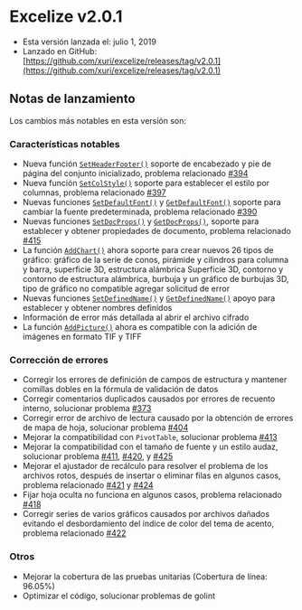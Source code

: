 # Excelize v2.0.1

* Esta versión lanzada el: julio 1, 2019
* Lanzado en GitHub: [https://github.com/xuri/excelize/releases/tag/v2.0.1](https://github.com/xuri/excelize/releases/tag/v2.0.1)

## Notas de lanzamiento

Los cambios más notables en esta versión son:

### Características notables

* Nueva función [`SetHeaderFooter()`](https://pkg.go.dev/github.com/xuri/excelize/v2@v2.0.1#File.SetHeaderFooter) soporte de encabezado y pie de página del conjunto inicializado, problema relacionado [#394](https://github.com/xuri/excelize/issues/394)
* Nueva función [`SetColStyle()`](https://pkg.go.dev/github.com/xuri/excelize/v2@v2.0.1#File.SetColStyle) soporte para establecer el estilo por columnas, problema relacionado [#397](https://github.com/xuri/excelize/issues/397)
* Nuevas funciones [`SetDefaultFont()`](https://pkg.go.dev/github.com/xuri/excelize/v2@v2.0.1#File.SetDefaultFont) y [`GetDefaultFont()`](https://pkg.go.dev/github.com/xuri/excelize/v2@v2.0.1#File.GetDefaultFont) soporte para cambiar la fuente predeterminada, problema relacionado [#390](https://github.com/xuri/excelize/issues/390)
* Nuevas funciones [`SetDocProps()`](https://pkg.go.dev/github.com/xuri/excelize/v2@v2.0.1#File.SetDocProps) y [`GetDocProps()`](https://pkg.go.dev/github.com/xuri/excelize/v2@v2.0.1#File.GetDocProps), soporte para establecer y obtener propiedades de documento, problema relacionado [#415](https://github.com/xuri/excelize/issues/415)
* La función [`AddChart()`](https://pkg.go.dev/github.com/xuri/excelize/v2@v2.0.1#File.AddChart) ahora soporte para crear nuevos 26 tipos de gráfico: gráfico de la serie de conos, pirámide y cilindros para columna y barra, superficie 3D, estructura alámbrica Superficie 3D, contorno y contorno de estructura alámbrica, burbuja y un gráfico de burbujas 3D, tipo de gráfico no compatible agregar solicitud de error
* Nuevas funciones [`SetDefinedName()`](https://pkg.go.dev/github.com/xuri/excelize/v2@v2.0.1#File.SetDefinedName) y [`GetDefinedName()`](https://pkg.go.dev/github.com/xuri/excelize/v2@v2.0.1#File.GetDefinedName) apoyo para establecer y obtener nombres definidos
* Información de error más detallada al abrir el archivo cifrado
* La función [`AddPicture()`](https://pkg.go.dev/github.com/xuri/excelize/v2@v2.0.1#File.AddPicture) ahora es compatible con la adición de imágenes en formato TIF y TIFF

### Corrección de errores

* Corregir los errores de definición de campos de estructura y mantener comillas dobles en la fórmula de validación de datos
* Corregir comentarios duplicados causados por errores de recuento interno, solucionar problema [#373](https://github.com/xuri/excelize/issues/373)
* Corregir error de archivo de lectura causado por la obtención de errores de mapa de hoja, solucionar problema [#404](https://github.com/xuri/excelize/issues/404)
* Mejorar la compatibilidad con `PivotTable`, solucionar problema [#413](https://github.com/xuri/excelize/issues/413)
* Mejorar la compatibilidad con el tamaño de fuente y un estilo audaz, solucionar problema [#411](https://github.com/xuri/excelize/issues/411), [#420](https://github.com/xuri/excelize/issues/420), y [#425](https://github.com/xuri/excelize/issues/425)
* Mejorar el ajustador de recálculo para resolver el problema de los archivos rotos, después de insertar o eliminar filas en algunos casos, problema relacionado [#421](https://github.com/xuri/excelize/issues/421) y [#424](https://github.com/xuri/excelize/issues/424)
* Fijar hoja oculta no funciona en algunos casos, problema relacionado [#418](https://github.com/xuri/excelize/issues/418)
* Corregir series de varios gráficos causados por archivos dañados evitando el desbordamiento del índice de color del tema de acento, problema relacionado [#422](https://github.com/xuri/excelize/issues/422)

### Otros

* Mejorar la cobertura de las pruebas unitarias (Cobertura de línea: 96.05%)
* Optimizar el código, solucionar problemas de golint
